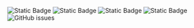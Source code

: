 ![Static Badge](https://img.shields.io/badge/blacklists-60-000000) ![Static Badge](https://img.shields.io/badge/blacklisted-2544948-cc0000) ![Static Badge](https://img.shields.io/badge/whitelisted-2244-00CC00) ![Static Badge](https://img.shields.io/badge/streaming_blacklist-28107-000000) ![GitHub issues](https://img.shields.io/github/issues/fabriziosalmi/blacklists)
